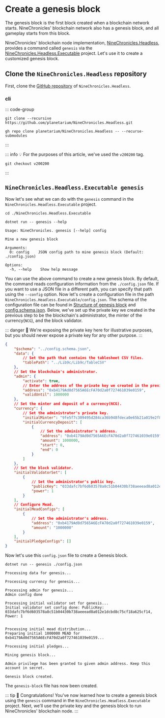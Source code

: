 # Create a genesis block

The genesis block is the first block created when a blockchain network starts. NineChronicles' blockchain network also has a genesis block, and all gameplay starts from this block.

NineChronicles' blockchain node implementation, [NineChronicles.Headless][nc-headless], provides a command called `genesis` via the [NineChronicles.Headless.Executable][nc-headless-executable] project. Let's use it to create a customized genesis block.

[nc-headless]: https://github.com/planetarium/NineChronicles.Headless
[nc-headless-executable]: https://github.com/planetarium/NineChronicles.Headless/tree/main/NineChronicles.Headless.Executable

## Clone the `NineChronicles.Headless` repository

First, clone the [GitHub repository](https://github.com/planetarium/NineChronicles.Headless) of `NineChronicles.Headless`.

### cli

::: code-group
```shell [git]
git clone --recursive https://github.com/planetarium/NineChronicles.Headless.git
```

```shell [gh(GitHub)]
gh repo clone planetarium/NineChronicles.Headless -- --recurse-submodules
```
:::

::: info :bulb:
For the purposes of this article, we've used the `v200200` tag.
```shell
git checkout v200200
```
:::

## `NineChronicles.Headless.Executable genesis`

Now let's see what we can do with the `genesis` command in the `NineChronicles.Headless.Executable` project.

[nc-headless-readme]: https://github.com/planetarium/NineChronicles.Headless?tab=readme-ov-file#create-a-new-genesis-block

```shell
cd ./NineChronicles.Headless.Executable
```
```shell
dotnet run -- genesis --help
```
```console {6}
Usage: NineChronicles. genesis [--help] config

Mine a new genesis block

Arguments:
  0: config    JSON config path to mine genesis block (Default: ./config.json)

Options:
  -h, --help    Show help message
```

You can use the above command to create a new genesis block. By default, the command reads configuration information from the `./config.json` file. If you want to use a JSON file in a different path, you can specify that path using the `--config` option.
Now let's create a configuration file in the path `NineChronicles.Headless.Executable/config.json`. The schema of the configuration file can be found in [Structure of genesis block][structure-of-genesis-block] and [config.schema.json][config-schema-json]. Below, we've set up the private key we created in the previous step to be the blockchain's administrator, the minter of the currency(`NCG`), and the block validator.

[structure-of-genesis-block]: https://github.com/planetarium/NineChronicles.Headless?tab=readme-ov-file#structure-of-genesis-block
[config-schema-json]: https://github.com/planetarium/NineChronicles.Headless/blob/development/config.schema.json

::: danger :rotating_light:
We're exposing the private key here for illustrative purposes, but you should never expose a private key for any other purpose.
:::

```json
{
    "$schema": "../config.schema.json",
    "data": {
        // Set the path that contains the tablesheet CSV files.
        "tablePath": "../Lib9c/Lib9c/TableCSV"
    },
    // Set the blockchain's administrator.
    "admin": {
        "activate": true,
        // Enter the address of the private key we created in the previous example.
        "address": "0xb4179Ad0d7565A6EcFA70d2a0f727461039e0159",
        "validUntil": 1000000
    },
    // Set the minter and deposit of a currency(NCG).
    "currency": {
        // Set the administrator's private key.
        "initialMinter": "9fe5f7c309495d284ca36b948fdeca0e65b21a019e2f8a03efd849df88fab102",
        "initialCurrencyDeposit": [
            {
                // Set the administrator's address.
                "address": "0xb4179Ad0d7565A6EcFA70d2a0f727461039e0159",
                "amount": 1000000,
                "start": 0,
                "end": 0
            }
        ]
    },
    // Set the block validator.
    "initialValidatorSet": [
        {
            // Set the administrator's public key.
            "publicKey": "033dafc7bf6d603578a8c51b04430b738aeeead8a012e1dcbd8c75cf18a625cf14",
            "power": 1
        }
    ],
    // Configure Mead.
    "initialMeadConfigs": [
        {
            // Set the administrator's address.
            "address": "0xb4179Ad0d7565A6EcFA70d2a0f727461039e0159",
            "amount": "1000000"
        }
    ],
    "initialPledgeConfigs": []
}
```

Now let's use this `config.json` file to create a Genesis block.

```shell
dotnet run -- genesis ./config.json 
```
```console
Processing data for genesis...

Processing currency for genesis...

Processing admin for genesis...
Admin config done

Processing initial validator set for genesis...
Initial validator set config done: PublicKey: 033dafc7bf6d603578a8c51b04430b738aeeead8a012e1dcbd8c75cf18a625cf14, Power: 1


Processing initial mead distribution...
Preparing initial 1000000 MEAD for 0xb4179Ad0d7565A6EcFA70d2a0f727461039e0159...

Processing initial pledges...

Mining genesis block...

Admin privilege has been granted to given admin address. Keep this account in secret.

Genesis block created.
```

The `genesis-block` file has now been created.

::: tip :tada:
Congratulations! You've now learned how to create a genesis block using the `genesis` command in the `NineChronicles.Headless.Executable` project. Next, we'll use the private key and the genesis block to run NineChronicles' blockchain node.
:::
